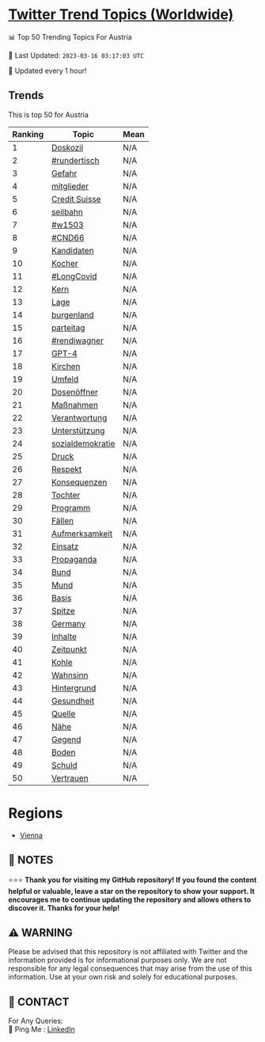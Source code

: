 [Twitter Trend Topics (Worldwide)](https://github.com/ErcinDedeoglu/Twitter-Trend-Topics)
==========


📊 Top 50 Trending Topics For Austria

📆 Last Updated: `2023-03-16 03:17:03 UTC`

🔧 Updated every 1 hour!


## Trends

This is top 50 for Austria

| Ranking | Topic | Mean |
| ------- | ------------ | ------------ |
| 1 | [Doskozil](http://twitter.com/search?q=Doskozil) | N/A |
| 2 | [#rundertisch](http://twitter.com/search?q=%23rundertisch) | N/A |
| 3 | [Gefahr](http://twitter.com/search?q=Gefahr) | N/A |
| 4 | [mitglieder](http://twitter.com/search?q=mitglieder) | N/A |
| 5 | [Credit Suisse](http://twitter.com/search?q=Credit+Suisse) | N/A |
| 6 | [seilbahn](http://twitter.com/search?q=seilbahn) | N/A |
| 7 | [#w1503](http://twitter.com/search?q=%23w1503) | N/A |
| 8 | [#CND66](http://twitter.com/search?q=%23CND66) | N/A |
| 9 | [Kandidaten](http://twitter.com/search?q=Kandidaten) | N/A |
| 10 | [Kocher](http://twitter.com/search?q=Kocher) | N/A |
| 11 | [#LongCovid](http://twitter.com/search?q=%23LongCovid) | N/A |
| 12 | [Kern](http://twitter.com/search?q=Kern) | N/A |
| 13 | [Lage](http://twitter.com/search?q=Lage) | N/A |
| 14 | [burgenland](http://twitter.com/search?q=burgenland) | N/A |
| 15 | [parteitag](http://twitter.com/search?q=parteitag) | N/A |
| 16 | [#rendiwagner](http://twitter.com/search?q=%23rendiwagner) | N/A |
| 17 | [GPT-4](http://twitter.com/search?q=GPT-4) | N/A |
| 18 | [Kirchen](http://twitter.com/search?q=Kirchen) | N/A |
| 19 | [Umfeld](http://twitter.com/search?q=Umfeld) | N/A |
| 20 | [Dosenöffner](http://twitter.com/search?q=Dosen%c3%b6ffner) | N/A |
| 21 | [Maßnahmen](http://twitter.com/search?q=Ma%c3%9fnahmen) | N/A |
| 22 | [Verantwortung](http://twitter.com/search?q=Verantwortung) | N/A |
| 23 | [Unterstützung](http://twitter.com/search?q=Unterst%c3%bctzung) | N/A |
| 24 | [sozialdemokratie](http://twitter.com/search?q=sozialdemokratie) | N/A |
| 25 | [Druck](http://twitter.com/search?q=Druck) | N/A |
| 26 | [Respekt](http://twitter.com/search?q=Respekt) | N/A |
| 27 | [Konsequenzen](http://twitter.com/search?q=Konsequenzen) | N/A |
| 28 | [Tochter](http://twitter.com/search?q=Tochter) | N/A |
| 29 | [Programm](http://twitter.com/search?q=Programm) | N/A |
| 30 | [Fällen](http://twitter.com/search?q=F%c3%a4llen) | N/A |
| 31 | [Aufmerksamkeit](http://twitter.com/search?q=Aufmerksamkeit) | N/A |
| 32 | [Einsatz](http://twitter.com/search?q=Einsatz) | N/A |
| 33 | [Propaganda](http://twitter.com/search?q=Propaganda) | N/A |
| 34 | [Bund](http://twitter.com/search?q=Bund) | N/A |
| 35 | [Mund](http://twitter.com/search?q=Mund) | N/A |
| 36 | [Basis](http://twitter.com/search?q=Basis) | N/A |
| 37 | [Spitze](http://twitter.com/search?q=Spitze) | N/A |
| 38 | [Germany](http://twitter.com/search?q=Germany) | N/A |
| 39 | [Inhalte](http://twitter.com/search?q=Inhalte) | N/A |
| 40 | [Zeitpunkt](http://twitter.com/search?q=Zeitpunkt) | N/A |
| 41 | [Kohle](http://twitter.com/search?q=Kohle) | N/A |
| 42 | [Wahnsinn](http://twitter.com/search?q=Wahnsinn) | N/A |
| 43 | [Hintergrund](http://twitter.com/search?q=Hintergrund) | N/A |
| 44 | [Gesundheit](http://twitter.com/search?q=Gesundheit) | N/A |
| 45 | [Quelle](http://twitter.com/search?q=Quelle) | N/A |
| 46 | [Nähe](http://twitter.com/search?q=N%c3%a4he) | N/A |
| 47 | [Gegend](http://twitter.com/search?q=Gegend) | N/A |
| 48 | [Boden](http://twitter.com/search?q=Boden) | N/A |
| 49 | [Schuld](http://twitter.com/search?q=Schuld) | N/A |
| 50 | [Vertrauen](http://twitter.com/search?q=Vertrauen) | N/A |



# Regions

* [Vienna](</Austria/Vienna.md>)



## 📝 NOTES

⭐⭐⭐ **Thank you for visiting my GitHub repository! If you found the content helpful or valuable, leave a star on the repository to show your support. It encourages me to continue updating the repository and allows others to discover it. Thanks for your help!**


## ⚠️ WARNING

Please be advised that this repository is not affiliated with Twitter and the information provided is for informational purposes only. We are not responsible for any legal consequences that may arise from the use of this information. Use at your own risk and solely for educational purposes.


## 📨 CONTACT

 For Any Queries:  
            🏓 Ping Me : [LinkedIn](https://www.linkedin.com/in/ercindedeoglu/)
